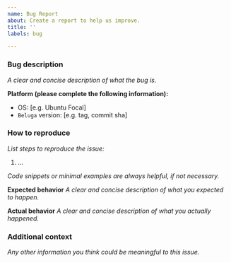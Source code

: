 ```yaml
---
name: Bug Report
about: Create a report to help us improve.
title: ''
labels: bug

---
```


### Bug description
_A clear and concise description of what the bug is._


**Platform (please complete the following information):**
 - OS: [e.g. Ubuntu Focal]
 - `Beluga` version: [e.g. tag, commit sha]

### How to reproduce
_List steps to reproduce the issue:_
1. ...

_Code snippets or minimal examples are always helpful, if not necessary._

**Expected behavior**
_A clear and concise description of what you expected to happen._

**Actual behavior**
_A clear and concise description of what you actually happened._

### Additional context
_Any other information you think could be meaningful to this issue._
